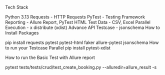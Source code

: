 Tech Stack

Python 3.13
Requests - HTTP Requests
PyTest - Testing Framework
Reporting - Allure Report, PyTest HTML
Test Data - CSV, Excel
Parallel Execution - x distribute (xdist)
Advance API Testcase - jsonschema
How to Install Packages

pip install requests pytest pytest-html faker allure-pytest jsonschema
How to run your Testcase Parallel pip install pytest-xdist 

How to run the Basic Test with Allure report

 pytest tests/tests/crud/test_create_booking.py  --alluredir=allure_result -s